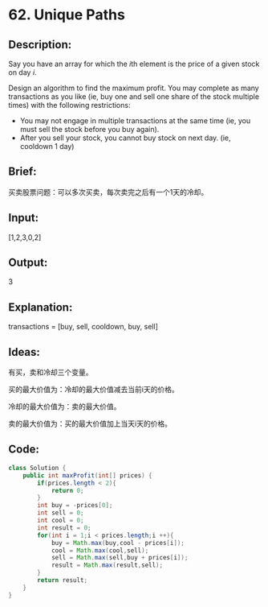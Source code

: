 # 62. Unique Paths

## Description:

Say you have an array for which the *i*th element is the price of a given stock on day *i*.

Design an algorithm to find the maximum profit. You may complete as many transactions as you like (ie, buy one and sell one share of the stock multiple times) with the following restrictions:

- You may not engage in multiple transactions at the same time (ie, you must sell the stock before you buy again).
- After you sell your stock, you cannot buy stock on next day. (ie, cooldown 1 day)

## Brief:

买卖股票问题：可以多次买卖，每次卖完之后有一个1天的冷却。

## Input:

[1,2,3,0,2]

## Output:

3 

## Explanation:

transactions = [buy, sell, cooldown, buy, sell]

## Ideas:

有买，卖和冷却三个变量。

买的最大价值为：冷却的最大价值减去当前i天的价格。

冷却的最大价值为：卖的最大价值。

卖的最大价值为：买的最大价值加上当天i天的价格。

## Code:

```java
class Solution {
    public int maxProfit(int[] prices) {
        if(prices.length < 2){
            return 0;
        }
        int buy = -prices[0];
        int sell = 0;
        int cool = 0;
        int result = 0;
        for(int i = 1;i < prices.length;i ++){
            buy = Math.max(buy,cool - prices[i]);
            cool = Math.max(cool,sell);
            sell = Math.max(sell,buy + prices[i]);
            result = Math.max(result,sell);
        }
        return result;
    }
}
```

